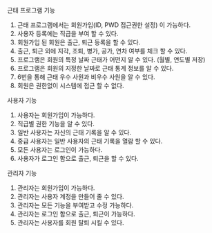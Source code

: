 근태 프로그램 기능

1. 근태 프로그램에서는 회원가입(ID, PWD 접근권한 설정) 이 가능하다.
2. 사용자 등록에는 직급을 부여 할 수 있다.
3. 회원가입 된 회원은 출근, 퇴근 등록을 할 수 있다.
4. 출근, 퇴근 외에 지각, 조퇴, 병가, 공가, 연차 여부를 체크 할 수 있다.
5. 프로그램은 회원의 특정 날짜 근태가 어떤지 알 수 있다. (월별, 연도별 저장)
6. 프로그램은 회원의 지정한 날짜로 근태 통계 정보를 알 수 있다.
7. 6번을 통해 근태 우수 사원과 비우수 사원을 알 수 있다.
7. 회원은 권한없이 시스템에 접근 할 수 없다.

사용자 기능

1. 사용자는 회원가입이 가능하다.
2. 직급별 권한 기능을 알 수 있다.
3. 일반 사용자는 자신의 근태 기록을 알 수 있다.
4. 중급 사용자는 일반 사용자의 근태 기록을 열람 할 수 있다.
5. 모든 사용자는 로그인이 가능하다.
6. 사용자가 로그인 함으로 출근, 퇴근을 할 수 있다.


관리자 기능

1. 관리자는 회원가입이 가능하다.
2. 관리자는 사용자 계정을 만들어 줄 수 있다.
3. 관리자는 모든 기능을 부여받고 수정 가능하다.
4. 관리자는 로그인 함으로 출근, 퇴근이 가능하다.
5. 관리자는 사용자를 회원 탈퇴 시킬 수 있다.
